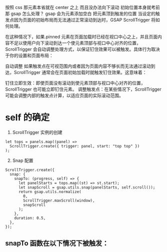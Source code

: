 按照 css 那元素本省就在 center 之上 而且没办法向下滚动 初始位置本身就考前 那 gsap 怎么处理？
gsap 会为元素添加空白 把元素顶到触发的位置
当设定的触发点因为页面的初始布局而无法通过正常滚动到达时，GSAP ScrollTrigger 将如何处理。

在这种情况下，如果.pinned 元素在页面加载时已经在视口中心之上，并且页面内容不足以使用户向下滚动到达一个使元素顶部与视口中心对齐的位置，ScrollTrigger 会自动调整处理方式，以保证钉住效果可以被触发。具体行为取决于你的设置和页面布局：

自动调整
如果触发点在可视范围内或者因为页面内容不够长而无法通过滚动到达，ScrollTrigger 通常会在页面初始加载时就触发钉住效果。这意味着：

钉住立即生效：即使页面没有滚动到使元素顶部与视口中心对齐的位置，ScrollTrigger 也可能立即钉住元素。
调整触发点：在某些情况下，ScrollTrigger 可能会调整内部的触发点计算，以适应页面的实际滚动范围。

# self 的确定

1. ScrollTrigger 实例的创建

```
let tops = panels.map((panel) =>
  ScrollTrigger.create({ trigger: panel, start: "top top" })
);
```

2. Snap 配置

```
ScrollTrigger.create({
  snap: {
    snapTo: (progress, self) => {
      let panelStarts = tops.map((st) => st.start);
      let snapScroll = gsap.utils.snap(panelStarts, self.scroll());
      return gsap.utils.normalize(
        0,
        ScrollTrigger.maxScroll(window),
        snapScroll
      );
    },
    duration: 0.5,
  },
});

```

## snapTo 函数在以下情况下被触发：
